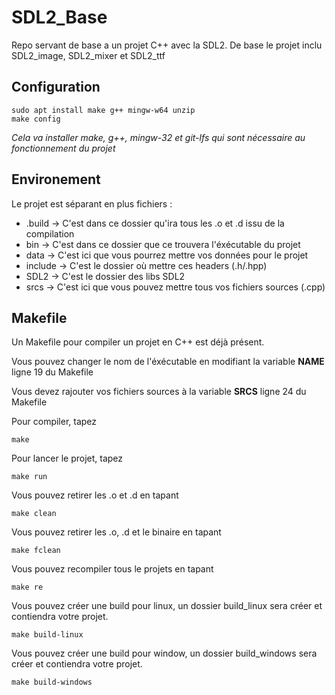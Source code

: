 # SDL2_Base
Repo servant de base a un projet C++ avec la SDL2.
De base le projet inclu SDL2_image, SDL2_mixer et SDL2_ttf

## Configuration
```
sudo apt install make g++ mingw-w64 unzip
make config
```
*Cela va installer make, g++, mingw-32 et git-lfs qui sont nécessaire au fonctionnement du projet*

## Environement
Le projet est séparant en plus fichiers :
 - .build -> C'est dans ce dossier qu'ira tous les .o et .d issu de la compilation
 - bin -> C'est dans ce dossier que ce trouvera l'éxécutable du projet
 - data -> C'est ici que vous pourrez mettre vos données pour le projet
 - include -> C'est le dossier où mettre ces headers (.h/.hpp)
 - SDL2 -> C'est le dossier des libs SDL2
 - srcs -> C'est ici que vous pouvez mettre tous vos fichiers sources (.cpp)

## Makefile
Un Makefile pour compiler un projet en C++ est déjà présent.

Vous pouvez changer le nom de l'éxécutable en modifiant la variable **NAME** ligne 19 du Makefile

Vous devez rajouter vos fichiers sources à la variable **SRCS** ligne 24 du Makefile

Pour compiler, tapez
```
make
```

Pour lancer le projet, tapez
```
make run
```

Vous pouvez retirer les .o et .d en tapant
```
make clean
```

Vous pouvez retirer les .o, .d et le binaire en tapant
```
make fclean
```

Vous pouvez recompiler tous le projets en tapant
```
make re
```

Vous pouvez créer une build pour linux, un dossier build_linux sera créer et contiendra votre projet.
```
make build-linux
```

Vous pouvez créer une build pour window, un dossier build_windows sera créer et contiendra votre projet.
```
make build-windows
```
